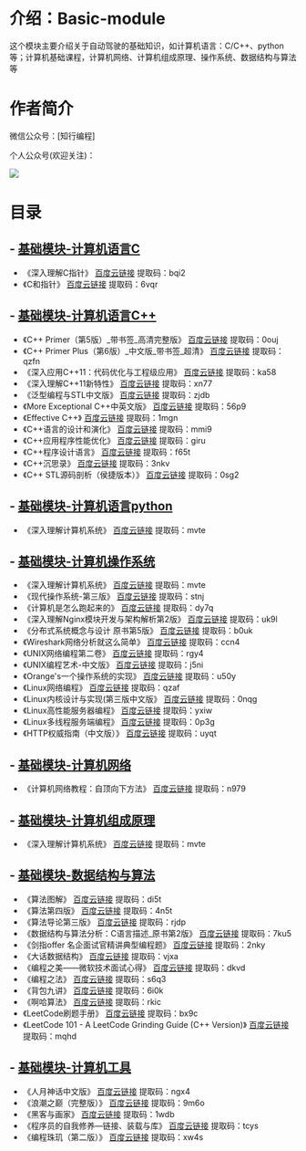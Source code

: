 # 介绍：Basic-module
这个模块主要介绍关于自动驾驶的基础知识，如计算机语言：C/C++、python等；计算机基础课程，计算机网络、计算机组成原理、操作系统、数据结构与算法等


# 作者简介
微信公众号：[知行编程]

个人公众号(欢迎关注)：

![](/resources/WechatIMG29.jpeg)


# 目录
## - [基础模块-计算机语言C](https://github.com/alex-github-11/Basic-Module/blob/main/Note/%E8%AE%A1%E7%AE%97%E6%9C%BAC%E8%AF%AD%E8%A8%80.md)
- 《深入理解C指针》 [百度云链接](https://pan.baidu.com/s/1fKL5TCn8q2FHCEXH_qvFXA ) 提取码：bqi2
- 《C和指针》 [百度云链接](https://pan.baidu.com/s/1sc8YbfMJ76F4OGaB2wfnRg ) 提取码：6vqr

## - [基础模块-计算机语言C++](https://github.com/alex-github-11/Basic-Module/blob/main/Note/%E8%AE%A1%E7%AE%97%E6%9C%BAC%2B%2B%E8%AF%AD%E8%A8%80.md)
- 《C++ Primer（第5版）_带书签_高清完整版》 [百度云链接](https://pan.baidu.com/s/1JBsmumbfopWF484CvSP4fg ) 提取码：0ouj
- 《C++ Primer Plus（第6版）_中文版_带书签_超清》 [百度云链接](https://pan.baidu.com/s/16PdWpDGhXKvEggl8aN-nxA ) 提取码：qzfn
- 《深入应用C++11：代码优化与工程级应用》 [百度云链接](https://pan.baidu.com/s/1owf-PpiBz-l34e9Zynx5yw ) 提取码：ka58
- 《深入理解C++11新特性》 [百度云链接](https://pan.baidu.com/s/1ZdpJ-dsNjKCUhhqyjJMMBw ) 提取码：xn77
- 《泛型编程与STL中文版》 [百度云链接](https://pan.baidu.com/s/1URWNE-tA_RlI_OGbF9WRMw ) 提取码：zjdb
- 《More Exceptional C++中英文版》 [百度云链接](https://pan.baidu.com/s/1D3C4_YpKiLM5BTDlzAEnTQ ) 提取码：56p9
- 《Effective C++》 [百度云链接](https://pan.baidu.com/s/1K0giX_GtiiCVBglhBbcuiw ) 提取码：1mgn
- 《C++语言的设计和演化》 [百度云链接](https://pan.baidu.com/s/13IcovuiKu5SQvsa2F2ziEQ ) 提取码：mmi9
- 《C++应用程序性能优化》 [百度云链接](https://pan.baidu.com/s/1Rh7WDNnlEP4gwPBg6GHpaw ) 提取码：giru
- 《C++程序设计语言》 [百度云链接](https://pan.baidu.com/s/1dywaVSdkg8U8WCvcHlgLUw ) 提取码：f65t
- 《C++沉思录》 [百度云链接](https://pan.baidu.com/s/1VIAWmNYU_7AfJhlir2GH_A ) 提取码：3nkv
- 《C++ STL源码剖析（侯捷版本）》 [百度云链接](https://pan.baidu.com/s/1cSVVmoCRrINWWrOzWdAI8A ) 提取码：0sg2

## - [基础模块-计算机语言python](https://github.com/alex-github-11/Basic-Module/blob/main/Note/%E8%AE%A1%E7%AE%97%E6%9C%BA%E8%AF%AD%E8%A8%80python.md)
- 《深入理解计算机系统》 [百度云链接](https://pan.baidu.com/s/1yYC4wSaothhPswFunf9uyg ) 提取码：mvte

## - [基础模块-计算机操作系统](https://github.com/alex-github-11/Basic-Module/blob/main/Note/%E6%93%8D%E4%BD%9C%E7%B3%BB%E7%BB%9F.md)
- 《深入理解计算机系统》 [百度云链接](https://pan.baidu.com/s/1yYC4wSaothhPswFunf9uyg ) 提取码：mvte
- 《现代操作系统-第三版》 [百度云链接](https://pan.baidu.com/s/178gPT_UoB0wERmRnebWQ5A ) 提取码：stnj
- 《计算机是怎么跑起来的》 [百度云链接](https://pan.baidu.com/s/199ADB6qyTPyEyg-s8lXT6g ) 提取码：dy7q
- 《深入理解Nginx模块开发与架构解析第2版》 [百度云链接](https://pan.baidu.com/s/1F06RKA0XvlKz4lb-xgJE2w ) 提取码：uk9l
- 《分布式系统概念与设计 原书第5版》 [百度云链接](https://pan.baidu.com/s/19rhndwr_9NU-Jz0RJQb6uA ) 提取码：b0uk
- 《Wireshark网络分析就这么简单》 [百度云链接](https://pan.baidu.com/s/12_DkatUF2M8CZBDhUtMt1w ) 提取码：ccn4
- 《UNIX网络编程第二卷》 [百度云链接](https://pan.baidu.com/s/1X6_XzkqY0AB_g-s8aEKPdA ) 提取码：rgy4
- 《UNIX编程艺术-中文版》 [百度云链接](https://pan.baidu.com/s/1MOMifRW5lXr4oKR_SFlOiw ) 提取码：j5ni
- 《Orange's一个操作系统的实现》 [百度云链接](https://pan.baidu.com/s/1xUflkyovWJ1AUDVxbwhSPQ ) 提取码：u50y
- 《Linux网络编程》 [百度云链接](https://pan.baidu.com/s/1V_7kwiEdzThqxjqsBuolew ) 提取码：qzaf
- 《Linux内核设计与实现(第三版中文版》 [百度云链接](https://pan.baidu.com/s/1BOg8jGo0o2E-EVwk4Hx0Yw ) 提取码：0nqg
- 《Linux高性能服务器编程》 [百度云链接](https://pan.baidu.com/s/1XRWqn4z5x6G9tSNQ2uZ_Aw ) 提取码：yxiw
- 《Linux多线程服务端编程》 [百度云链接](https://pan.baidu.com/s/1UG_M1BSvLdPPelr5xlDpHA ) 提取码：0p3g
- 《HTTP权威指南（中文版）》 [百度云链接](https://pan.baidu.com/s/1b5Z4ji0FMWNHxlF0XDrjqg ) 提取码：uyqt

## - [基础模块-计算机网络](https://github.com/alex-github-11/Basic-Module/blob/main/Note/%E8%AE%A1%E7%AE%97%E6%9C%BA%E7%BD%91%E7%BB%9C.md)
- 《计算机网络教程：自顶向下方法》 [百度云链接](https://pan.baidu.com/s/1uyMkGbWAcJjWcPCax98E6A ) 提取码：n979

## - [基础模块-计算机组成原理](https://github.com/alex-github-11/Basic-Module/blob/main/Note/%E8%AE%A1%E7%AE%97%E6%9C%BA%E7%BB%84%E6%88%90%E5%8E%9F%E7%90%86.md)
- 《深入理解计算机系统》 [百度云链接](https://pan.baidu.com/s/1yYC4wSaothhPswFunf9uyg ) 提取码：mvte

## - [基础模块-数据结构与算法](https://github.com/alex-github-11/Basic-Module/blob/main/Note/%E6%95%B0%E6%8D%AE%E7%BB%93%E6%9E%84%E4%B8%8E%E7%AE%97%E6%B3%95.md)
- 《算法图解》 [百度云链接](https://pan.baidu.com/s/10X2EbGE0vgAGKKxJVG1FXQ ) 提取码：di5t
- 《算法第四版》 [百度云链接](https://pan.baidu.com/s/1Um_XLGxDQggBAeYsG-ZKlQ ) 提取码：4n5t
- 《算法导论第三版》 [百度云链接](https://pan.baidu.com/s/1jEv3a0nQAZsY7uSaLddUWA ) 提取码：rjdp
- 《数据结构与算法分析：C语言描述_原书第2版》 [百度云链接](https://pan.baidu.com/s/1_tSaHz1sct-iX9khtQzqXQ ) 提取码：7ku5
- 《剑指offer 名企面试官精讲典型编程题》 [百度云链接](https://pan.baidu.com/s/1xRUWa9gzgTJgP6qN5DduDg ) 提取码：2nky
- 《大话数据结构》 [百度云链接](https://pan.baidu.com/s/18rNG-AQ4ED41k-5IuldLEA ) 提取码：vjxa
- 《编程之美——微软技术面试心得》 [百度云链接](https://pan.baidu.com/s/14uAfUG_t8dgm3C8y2KZLAg ) 提取码：dkvd
- 《编程之法》 [百度云链接](https://pan.baidu.com/s/1RLU5_KB5W-jP-DjYc2z0EA ) 提取码：s6q3
- 《背包九讲》 [百度云链接](https://pan.baidu.com/s/1avCeHRVMYTnzvyF13JEN8w ) 提取码：6i0k
- 《啊哈算法》 [百度云链接](https://pan.baidu.com/s/1yYC4wSaothhPswFunf9uyg ) 提取码：rkic
- 《LeetCode刷题手册》 [百度云链接](https://pan.baidu.com/s/1xhcy8WlLp296wYjqN-dg3w ) 提取码：bx9c
- 《LeetCode 101 - A LeetCode Grinding Guide (C++ Version)》 [百度云链接](https://pan.baidu.com/s/1yblRQ2qBhLqxxCMHjon6-g ) 提取码：mqhd

## - [基础模块-计算机工具](https://github.com/alex-github-11/Basic-Module/blob/main/Note/%E8%AE%A1%E7%AE%97%E6%9C%BA%E5%B7%A5%E5%85%B7.md)
- 《人月神话中文版》 [百度云链接](https://pan.baidu.com/s/1Vxw1b7f8oXkJ1DZ6sDFNDQ ) 提取码：ngx4
- 《浪潮之巅（完整版）》 [百度云链接](https://pan.baidu.com/s/1QAJZVO5GiO7HlkViaO3WfQ ) 提取码：9m6o
- 《黑客与画家》 [百度云链接](https://pan.baidu.com/s/1YlHNRKNCjIXs1agjBY9VtQ ) 提取码：1wdb
- 《程序员的自我修养—链接、装载与库》 [百度云链接](https://pan.baidu.com/s/1hNfQy5VQHJBS9dkSK6C9AA ) 提取码：tcys
- 《编程珠玑（第二版）》 [百度云链接](https://pan.baidu.com/s/1FEmVYhTVqdWl9UdjQLQs7Q ) 提取码：xw4s
